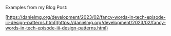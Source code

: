 Examples from my Blog Post:

[https://danielmg.org/development/2023/02/fancy-words-in-tech-episode-iii-design-patterns.html](https://danielmg.org/development/2023/02/fancy-words-in-tech-episode-iii-design-patterns.html)

